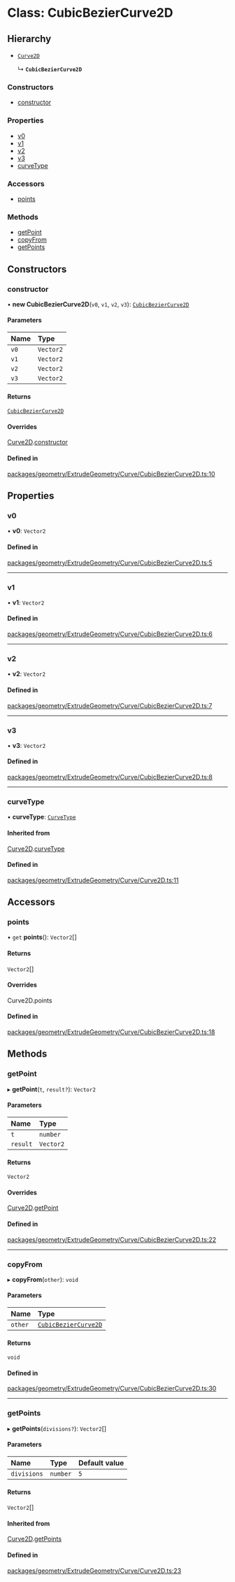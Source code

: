 # Class: CubicBezierCurve2D

## Hierarchy

- [`Curve2D`](Curve2D.md)

  ↳ **`CubicBezierCurve2D`**

### Constructors

- [constructor](CubicBezierCurve2D.md#constructor)

### Properties

- [v0](CubicBezierCurve2D.md#v0)
- [v1](CubicBezierCurve2D.md#v1)
- [v2](CubicBezierCurve2D.md#v2)
- [v3](CubicBezierCurve2D.md#v3)
- [curveType](CubicBezierCurve2D.md#curvetype)

### Accessors

- [points](CubicBezierCurve2D.md#points)

### Methods

- [getPoint](CubicBezierCurve2D.md#getpoint)
- [copyFrom](CubicBezierCurve2D.md#copyfrom)
- [getPoints](CubicBezierCurve2D.md#getpoints)

## Constructors

### constructor

• **new CubicBezierCurve2D**(`v0`, `v1`, `v2`, `v3`): [`CubicBezierCurve2D`](CubicBezierCurve2D.md)

#### Parameters

| Name | Type |
| :------ | :------ |
| `v0` | `Vector2` |
| `v1` | `Vector2` |
| `v2` | `Vector2` |
| `v3` | `Vector2` |

#### Returns

[`CubicBezierCurve2D`](CubicBezierCurve2D.md)

#### Overrides

[Curve2D](Curve2D.md).[constructor](Curve2D.md#constructor)

#### Defined in

[packages/geometry/ExtrudeGeometry/Curve/CubicBezierCurve2D.ts:10](https://github.com/Orillusion/orillusion/blob/main/packages/geometry/ExtrudeGeometry/Curve/CubicBezierCurve2D.ts#L10)

## Properties

### v0

• **v0**: `Vector2`

#### Defined in

[packages/geometry/ExtrudeGeometry/Curve/CubicBezierCurve2D.ts:5](https://github.com/Orillusion/orillusion/blob/main/packages/geometry/ExtrudeGeometry/Curve/CubicBezierCurve2D.ts#L5)

___

### v1

• **v1**: `Vector2`

#### Defined in

[packages/geometry/ExtrudeGeometry/Curve/CubicBezierCurve2D.ts:6](https://github.com/Orillusion/orillusion/blob/main/packages/geometry/ExtrudeGeometry/Curve/CubicBezierCurve2D.ts#L6)

___

### v2

• **v2**: `Vector2`

#### Defined in

[packages/geometry/ExtrudeGeometry/Curve/CubicBezierCurve2D.ts:7](https://github.com/Orillusion/orillusion/blob/main/packages/geometry/ExtrudeGeometry/Curve/CubicBezierCurve2D.ts#L7)

___

### v3

• **v3**: `Vector2`

#### Defined in

[packages/geometry/ExtrudeGeometry/Curve/CubicBezierCurve2D.ts:8](https://github.com/Orillusion/orillusion/blob/main/packages/geometry/ExtrudeGeometry/Curve/CubicBezierCurve2D.ts#L8)

___

### curveType

• **curveType**: [`CurveType`](../enums/CurveType.md)

#### Inherited from

[Curve2D](Curve2D.md).[curveType](Curve2D.md#curvetype)

#### Defined in

[packages/geometry/ExtrudeGeometry/Curve/Curve2D.ts:11](https://github.com/Orillusion/orillusion/blob/main/packages/geometry/ExtrudeGeometry/Curve/Curve2D.ts#L11)

## Accessors

### points

• `get` **points**(): `Vector2`[]

#### Returns

`Vector2`[]

#### Overrides

Curve2D.points

#### Defined in

[packages/geometry/ExtrudeGeometry/Curve/CubicBezierCurve2D.ts:18](https://github.com/Orillusion/orillusion/blob/main/packages/geometry/ExtrudeGeometry/Curve/CubicBezierCurve2D.ts#L18)

## Methods

### getPoint

▸ **getPoint**(`t`, `result?`): `Vector2`

#### Parameters

| Name | Type |
| :------ | :------ |
| `t` | `number` |
| `result` | `Vector2` |

#### Returns

`Vector2`

#### Overrides

[Curve2D](Curve2D.md).[getPoint](Curve2D.md#getpoint)

#### Defined in

[packages/geometry/ExtrudeGeometry/Curve/CubicBezierCurve2D.ts:22](https://github.com/Orillusion/orillusion/blob/main/packages/geometry/ExtrudeGeometry/Curve/CubicBezierCurve2D.ts#L22)

___

### copyFrom

▸ **copyFrom**(`other`): `void`

#### Parameters

| Name | Type |
| :------ | :------ |
| `other` | [`CubicBezierCurve2D`](CubicBezierCurve2D.md) |

#### Returns

`void`

#### Defined in

[packages/geometry/ExtrudeGeometry/Curve/CubicBezierCurve2D.ts:30](https://github.com/Orillusion/orillusion/blob/main/packages/geometry/ExtrudeGeometry/Curve/CubicBezierCurve2D.ts#L30)

___

### getPoints

▸ **getPoints**(`divisions?`): `Vector2`[]

#### Parameters

| Name | Type | Default value |
| :------ | :------ | :------ |
| `divisions` | `number` | `5` |

#### Returns

`Vector2`[]

#### Inherited from

[Curve2D](Curve2D.md).[getPoints](Curve2D.md#getpoints)

#### Defined in

[packages/geometry/ExtrudeGeometry/Curve/Curve2D.ts:23](https://github.com/Orillusion/orillusion/blob/main/packages/geometry/ExtrudeGeometry/Curve/Curve2D.ts#L23)

